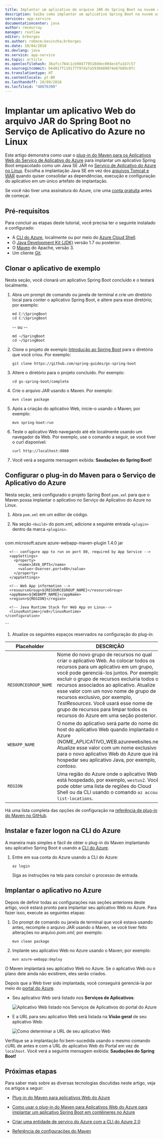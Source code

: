 ```yaml
---
title: Implantar um aplicativo de arquivo JAR do Spring Boot na nuvem com o Maven e o Azure
description: Saiba como implantar um aplicativo Spring Boot na nuvem usando o plug-in Maven do Aplicativo Web do Azure para Linux.
services: app-service
documentationcenter: java
author: rmcmurray
manager: routlaw
editor: brborges
ms.author: robmcm;kevinzha;brborges
ms.date: 10/04/2018
ms.devlang: java
ms.service: app-service
ms.topic: article
ms.openlocfilehash: 36afcc764c1cb984779518ddec004ecbfa1b7c57
ms.sourcegitcommit: b64017f119177f97da7a5930489874e67b09c0fc
ms.translationtype: HT
ms.contentlocale: pt-BR
ms.lasthandoff: 10/09/2018
ms.locfileid: "48876390"
---
```

# <a name="deploy-a-spring-boot-jar-file-web-app-to-azure-app-service-on-linux"></a>Implantar um aplicativo Web do arquivo JAR do Spring Boot no Serviço de Aplicativo do Azure no Linux

Este artigo demonstra como usar o [plug-in do Maven para os Aplicativos Web do Serviço de Aplicativo do Azure](https://docs.microsoft.com/java/api/overview/azure/maven/azure-webapp-maven-plugin/readme) para implantar um aplicativo Spring Boot empacotado como um Java SE JAR no [Serviço de Aplicativo do Azure no Linux](https://docs.microsoft.com/en-us/azure/app-service/containers/). Escolha a implantação Java SE em vez dos [arquivos Tomcat e WAR](/azure/app-service/containers/quickstart-java) quando quiser consolidar as dependências, execução e configuração do aplicativo em um único artefato de implantação.


Se você não tiver uma assinatura do Azure, crie uma [conta gratuita](https://azure.microsoft.com/free/?WT.mc_id=A261C142F) antes de começar.

## <a name="prerequisites"></a>Pré-requisitos

Para concluir as etapas deste tutorial, você precisa ter o seguinte instalado e configurado:

* A [CLI do Azure](/cli/azure/), localmente ou por meio do [Azure Cloud Shell](https://shell.azure.com).
* O [Java Development Kit (JDK)](https://www.azul.com/downloads/azure-only/zulu/) versão 1.7 ou posterior.
* O [Maven](https://maven.apache.org/) do Apache, versão 3.
* Um cliente [Git](https://git-scm.com/downloads).

## <a name="clone-the-sample-app"></a>Clonar o aplicativo de exemplo

Nesta seção, você clonará um aplicativo Spring Boot concluído e o testará localmente.

1. Abra um prompt de comando ou janela de terminal e crie um diretório local para conter o aplicativo Spring Boot, e altere para esse diretório; por exemplo:
   ```shell
   md C:\SpringBoot
   cd C:\SpringBoot
   ```
   -- ou --
   ```shell
   md ~/SpringBoot
   cd ~/SpringBoot
   ```

1. Clone o projeto de exemplo [Introdução ao Spring Boot] para o diretório que você criou. Por exemplo:
   ```shell
   git clone https://github.com/spring-guides/gs-spring-boot
   ```

1. Altere o diretório para o projeto concluído. Por exemplo:
   ```shell
   cd gs-spring-boot/complete
   ```

1. Crie o arquivo JAR usando o Maven. Por exemplo:
   ```shell
   mvn clean package
   ```

1. Após a criação do aplicativo Web, inicie-o usando o Maven; por exemplo:
   ```shell
   mvn spring-boot:run
   ```

1. Teste o aplicativo Web navegando até ele localmente usando um navegador da Web. Por exemplo, use o comando a seguir, se você tiver o curl disponível:
   ```shell
   curl http://localhost:8080
   ```

1. Você verá a seguinte mensagem exibida: **Saudações do Spring Boot!**

## <a name="configure-maven-plugin-for-azure-app-service"></a>Configurar o plug-in do Maven para o Serviço de Aplicativo do Azure

Nesta seção, será configurado o projeto Spring Boot `pom.xml` para que o Maven possa implantar o aplicativo no Serviço de Aplicativo do Azure no Linux.

1. Abra `pom.xml` em um editor de código.

1. Na seção `<build>` do pom.xml, adicione a seguinte entrada `<plugin>` dentro da marca `<plugins>`.

   ```xml
  <plugin>
    <groupId>com.microsoft.azure</groupId>
    <artifactId>azure-webapp-maven-plugin</artifactId>
    <version>1.4.0</version>
    <configuration>
      <deploymentType>jar</deploymentType>

      <!-- configure app to run on port 80, required by App Service -->
      <appSettings>
        <property> 
          <name>JAVA_OPTS</name> 
          <value>-Dserver.port=80</value> 
        </property> 
      </appSettings>

      <!-- Web App information -->
      <resourceGroup>${RESOURCEGROUP_NAME}</resourceGroup>
      <appName>${WEBAPP_NAME}</appName>
      <region>${REGION}</region>  

      <!-- Java Runtime Stack for Web App on Linux-->
      <linuxRuntime>jre8</linuxRuntime>
    </configuration>
  </plugin>
  ```

1. Atualize os seguintes espaços reservados na configuração do plug-in:

| Placeholder | DESCRIÇÃO |
| ----------- | ----------- |
| `RESOURCEGROUP_NAME` | Nome do novo grupo de recursos no qual criar o aplicativo Web. Ao colocar todos os recursos para um aplicativo em um grupo, você pode gerenciá-los juntos. Por exemplo, excluir o grupo de recursos excluiria todos os recursos associados ao aplicativo. Atualize esse valor com um novo nome de grupo de recursos exclusivo, por exemplo, *TestResources*. Você usará esse nome de grupo de recursos para limpar todos os recursos do Azure em uma seção posterior. |
| `WEBAPP_NAME` | O nome do aplicativo será parte do nome do host do aplicativo Web quando implantado no Azure (NOME_APLICATIVO_WEB.azurewebsites.net). Atualize esse valor com um nome exclusivo para o novo aplicativo Web do Azure que irá hospedar seu aplicativo Java, por exemplo, *contoso*. |
| `REGION` | Uma região do Azure onde o aplicativo Web está hospedado, por exemplo, `westus2`. Você pode obter uma lista de regiões do Cloud Shell ou da CLI usando o comando `az account list-locations`. |

Há uma lista completa das opções de configuração na [referência de plug-in do Maven no GitHub](https://github.com/Microsoft/azure-maven-plugins/tree/develop/azure-webapp-maven-plugin).

## <a name="install-and-log-in-to-azure-cli"></a>Instalar e fazer logon na CLI do Azure

A maneira mais simples e fácil de obter o plug-in do Maven implantando seu aplicativo Spring Boot é usando a [CLI do Azure](https://docs.microsoft.com/cli/azure/).

1. Entre em sua conta do Azure usando a CLI do Azure:
   
   ```shell
   az login
   ```
   
   Siga as instruções na tela para concluir o processo de entrada.

## <a name="deploy-the-app-to-azure"></a>Implantar o aplicativo no Azure

Depois de definir todas as configurações nas seções anteriores deste artigo, você estará pronto para implantar seu aplicativo Web no Azure. Para fazer isso, execute as seguintes etapas:

1. Do prompt de comando ou janela de terminal que você estava usando antes, recompile o arquivo JAR usando o Maven, se você tiver feito alterações no arquivo *pom.xml*; por exemplo:
   ```shell
   mvn clean package
   ```

1. Implante seu aplicativo Web no Azure usando o Maven; por exemplo:
   ```shell
   mvn azure-webapp:deploy
   ```

O Maven implantará seu aplicativo Web no Azure. Se o aplicativo Web ou o plano dele ainda não existirem, eles serão criados.

Depois que a Web tiver sido implantada, você conseguirá gerenciá-la por meio do [portal do Azure].

* Seu aplicativo Web será listado nos **Serviços de Aplicativos**:

   ![Aplicativo Web listado nos Serviços de Aplicativos do portal do Azure][AP01]

* E a URL para seu aplicativo Web será listada na **Visão geral** de seu aplicativo Web:

   ![Como determinar a URL de seu aplicativo Web][AP02]

Verifique se a implantação foi bem-sucedida usando o mesmo comando cURL de antes e com a URL do aplicativo Web do Portal em vez de `localhost`. Você verá a seguinte mensagem exibida: **Saudações do Spring Boot!** 

## <a name="next-steps"></a>Próximas etapas

Para saber mais sobre as diversas tecnologias discutidas neste artigo, veja os artigos a seguir:

* [Plug-in do Maven para aplicativos Web do Azure]

* [Como usar o plug-in do Maven para Aplicativos Web do Azure para implantar um aplicativo Spring Boot em contêineres no Azure](deploy-containerized-spring-boot-java-app-with-maven-plugin.md)

* [Criar uma entidade de serviço do Azure com a CLI do Azure 2.0](/cli/azure/create-an-azure-service-principal-azure-cli)

* [Referência de configurações do Maven](https://maven.apache.org/settings.html)

<!-- URL List -->

[Azure Command-Line Interface (CLI)]: /cli/azure/overview
[Azure for Java Developers]: https://docs.microsoft.com/java/azure/
[Portal do Azure]: https://portal.azure.com/
[free Azure account]: https://azure.microsoft.com/pricing/free-trial/
[Git]: https://github.com/
[Java Developer Kit (JDK)]: http://www.oracle.com/technetwork/java/javase/downloads/
[Java Tools for Visual Studio Team Services]: https://java.visualstudio.com/
[Maven]: http://maven.apache.org/
[MSDN subscriber benefits]: https://azure.microsoft.com/pricing/member-offers/msdn-benefits-details/
[Spring Boot]: http://projects.spring.io/spring-boot/
[Introdução ao Spring Boot]: https://github.com/spring-guides/gs-spring-boot
[Spring Framework]: https://spring.io/
[Plug-in do Maven para aplicativos Web do Azure]: https://docs.microsoft.com/java/api/overview/azure/maven/azure-webapp-maven-plugin/readme

<!-- IMG List -->

[AP01]: ./media/deploy-spring-boot-java-app-with-maven-plugin/AP01.png
[AP02]: ./media/deploy-spring-boot-java-app-with-maven-plugin/AP02.png
